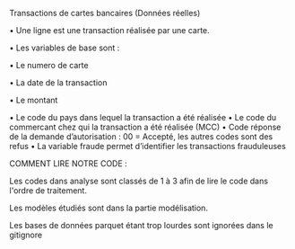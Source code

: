 Transactions de cartes bancaires (Données réelles)

• Une ligne est une transaction réalisée par une carte.

• Les variables de base sont :

• Le numero de carte

• La date de la transaction

• Le montant

• Le code du pays dans lequel la transaction a été réalisée
• Le code du commercant chez qui la transaction a été réalisée (MCC)
• Code réponse de la demande d’autorisation : 00 = Accepté, les autres codes sont des refus
• La variable fraude permet d’identifier les transactions frauduleuses


COMMENT LIRE NOTRE CODE : 

Les codes dans analyse sont classés de 1 à 3 afin de lire le code dans l'ordre de traitement.

Les modèles étudiés sont dans la partie modélisation.

Les bases de données parquet étant trop lourdes sont ignorées dans le gitignore
